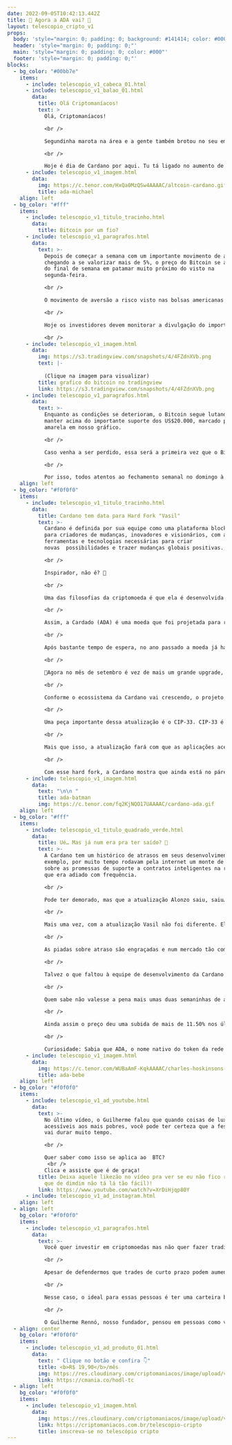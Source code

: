 ```yaml
---
date: 2022-09-05T10:42:13.442Z
title: 🧐 Agora a ADA vai? 🧐
layout: telescopio_cripto_v1
props:
  body: 'style="margin: 0; padding: 0; background: #141414; color: #000"'
  header: 'style="margin: 0; padding: 0;"'
  main: 'style="margin: 0; padding: 0; color: #000"'
  footer: 'style="margin: 0; padding: 0;"'
blocks:
  - bg_color: "#00bb7e"
    items:
      - include: telescopio_v1_cabeca_01.html
      - include: telescopio_v1_balao_01.html
        data:
          title: Olá Criptomaníacos!
          text: >
            Olá, Criptomaníacos! 

            <br />

            Segundinha marota na área e a gente também brotou no seu email!

            <br />

            Hoje é dia de Cardano por aqui. Tu tá ligado no aumento de preço e os motivos por trás disso? 
      - include: telescopio_v1_imagem.html
        data:
          img: https://c.tenor.com/HxQa0MzQSw4AAAAC/altcoin-cardano.gif
          title: ada-michael
    align: left
  - bg_color: "#fff"
    items:
      - include: telescopio_v1_titulo_tracinho.html
        data:
          title: Bitcoin por um fio?
      - include: telescopio_v1_paragrafos.html
        data:
          text: >-
            Depois de começar a semana com um importante movimento de alta,
            chegando a se valorizar mais de 5%, o preço do Bitcoin se aproxima
            do final de semana em patamar muito próximo do visto na
            segunda-feira.

            <br />

            O movimento de aversão a risco visto nas bolsas americanas ajudou a pressionar negativamente os preços das criptomoedas, refletindo a expectativa de um aperto monetário mais duradouro pelo FED.

            <br />

            Hoje os investidores devem monitorar a divulgação do importante relatório de empregos nos EUA, o Payroll, que deve trazer volatilidade adicional aos preços por volta das 09:30h.

            <br />
      - include: telescopio_v1_imagem.html
        data:
          img: https://s3.tradingview.com/snapshots/4/4FZdnXVb.png
          text: |-
            
            (Clique na imagem para visualizar)
          title: grafico do bitcoin no tradingview
          link: https://s3.tradingview.com/snapshots/4/4FZdnXVb.png
      - include: telescopio_v1_paragrafos.html
        data:
          text: >-
            Enquanto as condições se deterioram, o Bitcoin segue lutando para se
            manter acima do importante suporte dos US$20.000, marcado pela linha
            amarela em nosso gráfico.

            <br />

            Caso venha a ser perdido, essa será a primeira vez que o Bitcoin volta a negociar abaixo do topo de seu último ciclo de alta, podendo acelerar o movimento vendedor e marcar um novo “paradigma”.

            <br />

            Por isso, todos atentos ao fechamento semanal no domingo à noite 👀
    align: left
  - bg_color: "#f0f0f0"
    items:
      - include: telescopio_v1_titulo_tracinho.html
        data:
          title: Cardano tem data para Hard Fork "Vasil"
          text: >-
            Cardano é definida por sua equipe como uma plataforma blockchain
            para criadores de mudanças, inovadores e visionários, com as
            ferramentas e tecnologias necessárias para criar
            novas  possibilidades e trazer mudanças globais positivas.

            <br />

            Inspirador, não é? 🥰

            <br />

            Uma das filosofias da criptomoeda é que ela é desenvolvida por meio de métodos baseados em evidências. Isso quer dizer que antes de uma funcionalidade ser implementada, há uma série de estudos mais formal(parecidos com esses de universidades) para ver se é viável e vantajosa.

            <br />

            Assim, a Cardado (ADA) é uma moeda que foi projetada para receber atualizações constantes e absorver todas as boas inovações que aparecem no mercado de cripto.  

            <br />

            Após bastante tempo de espera, no ano passado a moeda já havia passado por uma grande atualização, chamada de Alonzo, que passou a permitir o uso de contratos inteligentes em sua blockchain.

            <br />

            🎉Agora no mês de setembro é vez de mais um grande upgrade, de nome Vasil. 🎉

            <br />

            Conforme o ecossistema da Cardano vai crescendo, o projeto precisa se preocupar com aqueles velhos e conhecidos fatores que você escuta toda hora: ser escalonável, atrair aplicações, ter boa velocidade… E a atualização, considerada ainda maior do que a Alonzo, tá vindo para melhorar o desempenho destes quesitos rede.

            <br />

            Uma peça importante dessa atualização é o CIP-33. CIP-33 é um mecanismo com a função de reduzir significativamente o custo de transações, otimizando e “compactando” as mesmas. Ainda como benefício deste mecanismo, haverá um aumento da velocidade operacional, o que reduz a possibilidade de que a rede congestione.

            <br />

            Mais que isso, a atualização fará com que as aplicações acessem dados on-chain de forma mais simples, o que pode atrair mais dapps para a rede.

            <br />

            Com esse hard fork, a Cardano mostra que ainda está no páreo e que não quer perder mais espaço para outras blockchains, como a Solana. 🤼
      - include: telescopio_v1_imagem.html
        data:
          text: "\n\n "
          title: ada-batman
          img: https://c.tenor.com/fq2KjNQO17UAAAAC/cardano-ada.gif
    align: left
  - bg_color: "#fff"
    items:
      - include: telescopio_v1_titulo_quadrado_verde.html
        data:
          title: Ué… Mas já num era pra ter saído? 🤔
          text: >-
            A Cardano tem um histórico de atrasos em seus desenvolvimentos. Por
            exemplo, por muito tempo rodavam pela internet um monte de memes
            sobre as promessas de suporte a contratos inteligentes na rede, mas
            que era adiado com frequência.

            <br />

            Pode ter demorado, mas que a atualização Alonzo saiu, saiu…

            <br />

            Mais uma vez, com a atualização Vasil não foi diferente. Ela foi anunciada, adiada para julho e nada… Mas como a Cardano atrasa mas não falha, dia 22 de setembro sai o hard fork(assim esperamos).

            <br />

            As piadas sobre atraso são engraçadas e num mercado tão competitivo é normal que a comunidade pegue no pé. Apesar disso, temos que levar em conta que criar uma moeda do zero é uma tarefa árdua. Atualizar então, é osso! Tá aí a ETH 2.0 com seus atrasos para mostrar que é verdade.

            <br />

            Talvez o que faltou à equipe de desenvolvimento da Cardano foi acertar o timing para que uma mudança tão importante no código da rede não seja ofuscada pela atualização da concorrência. A data marcada é cerca de uma semana depois do “The Merge", atualização da Ethereum que está sendo considerada uma das datas marcantes do mercado cripto de todos os tempos.

            <br />

            Quem sabe não valesse a pena mais umas duas semaninhas de atraso antes de soltar a atualização pra tentar atrair mais atenção? Afinal, o que é mais um balde de água fria pra quem já tá encharcado? 

            <br />

            Ainda assim o preço deu uma subida de mais de 11.50% nos últimos 7 dias, o que sugere que o mercado já pode estar precificando a atualização.

            <br />

            Curiosidade: Sabia que ADA, o nome nativo do token da rede Cardano é uma homenagem à Ada Lovelace - uma matemática do século 19 que é reconhecida como a primeira programadora de computador? ❤️❤️❤️
      - include: telescopio_v1_imagem.html
        data:
          img: https://c.tenor.com/WUBaAmF-KqkAAAAC/charles-hoskinsons-cardano.gif
          title: ada-bebe
    align: left
  - bg_color: "#f0f0f0"
    items:
      - include: telescopio_v1_ad_youtube.html
        data:
          text: >-
            No último vídeo, o Guilherme falou que quando coisas de luxo estão
            acessíveis aos mais pobres, você pode ter certeza que a festa não
            vai durar muito tempo.

            <br />

            Quer saber como isso se aplica ao  BTC?
             <br />
            Clica e assiste que é de graça!
          title: Deixa aquele likezão no vídeo pra ver se eu não fico rico de joinhas (já
            que de dimdim não tá lá tão fácil)!
          link: https://www.youtube.com/watch?v=XrDiHjqp80Y
      - include: telescopio_v1_ad_instagram.html
    align: left
  - align: left
    bg_color: "#f0f0f0"
    items:
      - include: telescopio_v1_paragrafos.html
        data:
          text: >-
            Você quer investir em criptomoedas mas não quer fazer trading?

            <br />

            Apesar de defendermos que trades de curto prazo podem aumentar sua rentabilidade, entendemos que nem todo mundo tem o tempo disponível pra operar.

            <br />

            Nesse caso, o ideal para essas pessoas é ter uma carteira bem fundamentada para o longo prazo, cujo objetivo seja acumular Bitcoins.

            <br />

            O Guilherme Rennó, nosso fundador, pensou em pessoas como você e decidiu criar a Carteira HODL, voltada para quem quer dar o primeiro passo no mercado cripto sem se preocupar em operar todo dia.
  - align: center
    bg_color: "#f0f0f0"
    items:
      - include: telescopio_v1_ad_produto_01.html
        data:
          text: " Clique no botão e confira 👇"
          title: <b>R$ 19,90</b>/mês
          img: https://res.cloudinary.com/criptomaniacos/image/upload/v1661372975/telescopio/produtos/logo_carteira_hodl_mhzjq6.png
          link: https://cmania.co/hodl-tc
  - align: left
    bg_color: "#f0f0f0"
    items:
      - include: telescopio_v1_imagem.html
        data:
          img: https://res.cloudinary.com/criptomaniacos/image/upload/v1662133224/telescopio/inscreva-se-telescopio.png
          link: https://criptomaniacos.com.br/telescopio-cripto
          title: inscreva-se no telescópio cripto
---
```

